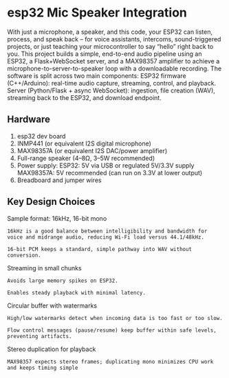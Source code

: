 # esp32 Mic Speaker Integration
With just a microphone, a speaker, and this code, your ESP32 can listen, process, and speak back – for voice assistants, intercoms, sound-triggered projects, or just teaching your microcontroller to say “hello” right back to you.
This project builds a simple, end-to-end audio pipeline using an ESP32, a Flask+WebSocket server, and a MAX98357 amplifier to achieve a microphone-to-server-to-speaker loop with a downloadable recording. The software is split across two main components:
ESP32 firmware (C++/Arduino): real-time audio capture, streaming, control, and playback.
Server (Python/Flask + async WebSocket): ingestion, file creation (WAV), streaming back to the ESP32, and download endpoint.

## Hardware
1. esp32 dev board
2. INMP441 (or equivalent I2S digital microphone)
3. MAX98357A (or equivalent I2S DAC/power amplifier)
4. Full-range speaker (4–8Ω, 3–5W recommended)
5. Power supply:
    ESP32: 5V via USB or regulated 5V/3.3V supply
    MAX98357A: 5V recommended (can run on 3.3V at lower output)
6. Breadboard and jumper wires

## Key Design Choices

Sample format: 16kHz, 16-bit mono

    16kHz is a good balance between intelligibility and bandwidth for voice and midrange audio, reducing Wi-Fi load versus 44.1/48kHz.

    16-bit PCM keeps a standard, simple pathway into WAV without conversion.

Streaming in small chunks

    Avoids large memory spikes on ESP32.

    Enables steady playback with minimal latency.

Circular buffer with watermarks

    High/low watermarks detect when incoming data is too fast or too slow.

    Flow control messages (pause/resume) keep buffer within safe levels, preventing artifacts.

Stereo duplication for playback

    MAX98357 expects stereo frames; duplicating mono minimizes CPU work and keeps timing simple
